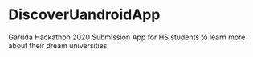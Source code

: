 # DiscoverUandroidApp
Garuda Hackathon 2020 Submission
App for HS students to learn more about their dream universities